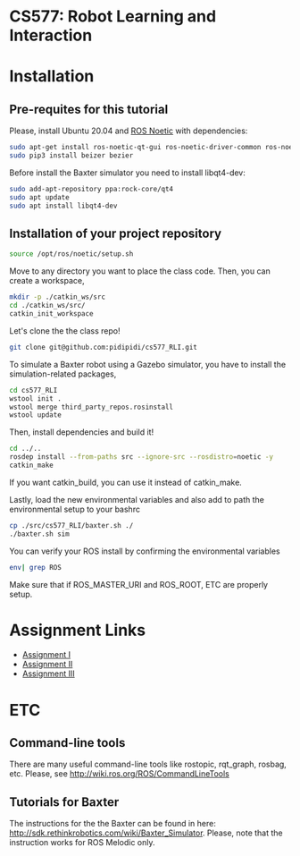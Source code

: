 # CS577: Robot Learning and Interaction

# Installation
## Pre-requites for this tutorial
Please, install Ubuntu 20.04 and [ROS Noetic](http://wiki.ros.org/noetic/Installation/Ubuntu) with dependencies:
~~~~bash
sudo apt-get install ros-noetic-qt-gui ros-noetic-driver-common ros-noetic-gazebo-ros-control ros-noetic-gazebo-ros-pkgs ros-noetic-ros-control ros-noetic-control-toolbox ros-noetic-realtime-tools ros-noetic-ros-controllers ros-noetic-xacro python3-wstool -y
sudo pip3 install beizer bezier
~~~~

Before install the Baxter simulator you need to install libqt4-dev:
~~~~bash
sudo add-apt-repository ppa:rock-core/qt4
sudo apt update
sudo apt install libqt4-dev
~~~~

## Installation of your project repository
~~~~bash
source /opt/ros/noetic/setup.sh
~~~~

Move to any directory you want to place the class code. Then, you can create a workspace,
~~~~bash
mkdir -p ./catkin_ws/src
cd ./catkin_ws/src/
catkin_init_workspace
~~~~

Let's clone the the class repo!
~~~~bash
git clone git@github.com:pidipidi/cs577_RLI.git
~~~~

To simulate a Baxter robot using a Gazebo simulator, you have to install the simulation-related packages,
~~~~bash
cd cs577_RLI
wstool init .
wstool merge third_party_repos.rosinstall
wstool update
~~~~

Then, install dependencies and build it!
~~~~bash
cd ../..
rosdep install --from-paths src --ignore-src --rosdistro=noetic -y
catkin_make
~~~~
If you want catkin_build, you can use it instead of catkin_make.


Lastly, load the new environmental variables and also add to path the environmental setup to your bashrc
~~~~bash
cp ./src/cs577_RLI/baxter.sh ./
./baxter.sh sim
~~~~

You can verify your ROS install by confirming the environmental variables
~~~~bash
env| grep ROS
~~~~

Make sure that if ROS_MASTER_URI and ROS_ROOT, ETC are properly setup. 


# Assignment Links 
- [Assignment I](assignment_1/README.md)
- [Assignment II]()
- [Assignment III]()

# ETC
## Command-line tools
There are many useful command-line tools like rostopic, rqt_graph, rosbag, etc. Please, see http://wiki.ros.org/ROS/CommandLineTools



## Tutorials for Baxter
The instructions for the the Baxter can be found in here:
http://sdk.rethinkrobotics.com/wiki/Baxter_Simulator. Please, note that the instruction works for ROS Melodic only. 


